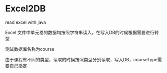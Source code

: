 # Excel2DB
read excel with java

Excel 文件中单元格的数据均按照字符串读入，在写入DB的时候根据需要进行转型

测试数据库名称为course

由于课程有不同的类型，读取的时候按照类型分别读取，写入DB，courseType需要自己指定
